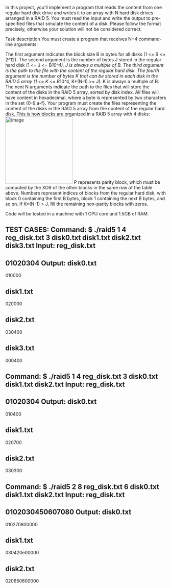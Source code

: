In this project, you'll implement a program that reads the content from one regular hard disk drive and writes it to an array with N hard disk drives arranged in a RAID 5. You must read the input and write the output to pre-specified files that simulate the content of a disk. Please follow the format precisely, otherwise your solution will not be considered correct.

Task description
You must create a program that receives N+4 command-line arguments:

The first argument indicates the block size B in bytes for all disks (1 <= B <= 2^12).
The second argument is the number of bytes J stored in the regular hard disk (1 <= J <= B*10^4). J is always a multiple of B.
The third argument is the path to the file with the content of the regular hard disk.
The fourth argument is the number of bytes K that can be stored in each disk in the RAID 5 array (1 <= K <= B*10^4, K*(N-1) >= J). K is always a multiple of B.
The next N arguments indicate the path to the files that will store the content of the disks in the RAID 5 array, sorted by disk index.
All files will have content in hexadecimal, where a byte is represented by two characters in the set {0-9,a-f}. Your program must create the files representing the content of the disks in the RAID 5 array from the content of the regular hard disk. This is how blocks are organized in a RAID 5 array with 4 disks:
<img width="211" alt="image" src="https://github.com/user-attachments/assets/dd68aa02-405c-444b-bf4e-49d9aa516680" />
P represents parity block, which must be computed by the XOR of the other blocks in the same row of the table above. Numbers represent indices of blocks from the regular hard disk, with block 0 containing the first B bytes, block 1 containing the next B bytes, and so on. If K*(N-1) > J, fill the remaining non-parity blocks with zeros.

Code will be tested in a machine with 1 CPU core and 1.5GB of RAM.

TEST CASES:
Command: $ ./raid5 1 4 reg_disk.txt 3 disk0.txt disk1.txt disk2.txt disk3.txt
Input: 
reg_disk.txt
--
01020304
Output:
disk0.txt
--
010000

disk1.txt
--
020000

disk2.txt
--
030400

disk3.txt
--
000400

Command: $ ./raid5 1 4 reg_disk.txt 3 disk0.txt disk1.txt disk2.txt
Input:
reg_disk.txt
--
01020304
Output:
disk0.txt
--
010400

disk1.txt
--
020700

disk2.txt
--
030300

Command: $ ./raid5 2 8 reg_disk.txt 6 disk0.txt disk1.txt disk2.txt
Input:
reg_disk.txt
--
0102030450607080
Output:
disk0.txt
--
010270800000

disk1.txt
--
030420e00000

disk2.txt
--
020650600000

